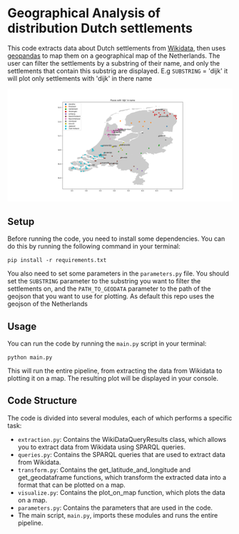 # Geographical Analysis of distribution Dutch settlements
This code extracts data about Dutch settlements from [Wikidata](https://www.wikidata.org/wiki/Wikidata:Main_Page), then uses [geopandas](https://geopandas.org/en/stable/) to map them on a geographical map of the Netherlands. The user can filter the settlements by a substring of their name, and only the settlements that contain this substrig are displayed. E.g `SUBSTRING` = 'dijk' it will plot only settlements with 'dijk' in there name


<img src="README_FILES/example_dijk.png" alt="Image">


## Setup
Before running the code, you need to install some dependencies. You can do this by running the following command in your terminal:

```
pip install -r requirements.txt
```
You also need to set some parameters in the `parameters.py` file. You should set the `SUBSTRING` parameter to the substring you want to filter the settlements on, and the `PATH_TO_GEODATA` parameter to the path of the geojson that you want to use for plotting. As default this repo uses the geojson of the Netherlands

## Usage
You can run the code by running the `main.py` script in your terminal:

```
python main.py
```
This will run the entire pipeline, from extracting the data from Wikidata to plotting it on a map. The resulting plot will be displayed in your console.

## Code Structure
The code is divided into several modules, each of which performs a specific task:

 - `extraction.py`: Contains the WikiDataQueryResults class, which allows you to extract data from Wikidata using SPARQL queries.
- `queries.py`: Contains the SPARQL queries that are used to extract data from Wikidata.
- `transform.py`: Contains the get_latitude_and_longitude and get_geodataframe functions, which transform the extracted data into a format that can be plotted on a map.
- `visualize.py`: Contains the plot_on_map function, which plots the data on a map.
- `parameters.py`: Contains the parameters that are used in the code.
- The main script, `main.py`, imports these modules and runs the entire pipeline.
